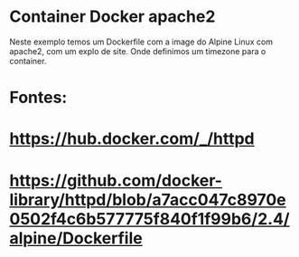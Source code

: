 # Container Docker apache2     

Neste exemplo temos um Dockerfile com a image do Alpine Linux com apache2, com um explo de site. Onde definimos um timezone para o container.

# Fontes:
# https://hub.docker.com/_/httpd
# https://github.com/docker-library/httpd/blob/a7acc047c8970e0502f4c6b577775f840f1f99b6/2.4/alpine/Dockerfile

